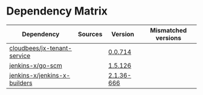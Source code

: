 # Dependency Matrix

Dependency | Sources | Version | Mismatched versions
---------- | ------- | ------- | -------------------
[cloudbees/jx-tenant-service](https://github.com/cloudbees/jx-tenant-service) |  | [0.0.714](https://github.com/cloudbees/jx-tenant-service/releases/tag/v0.0.714) | 
[jenkins-x/go-scm](https://github.com/jenkins-x/go-scm) |  | [1.5.126]() | 
[jenkins-x/jenkins-x-builders](https://github.com/jenkins-x/jenkins-x-builders) |  | [2.1.36-666]() | 

